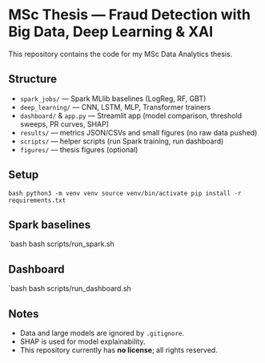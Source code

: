 # MSc Thesis — Fraud Detection with Big Data, Deep Learning & XAI

This repository contains the code for my MSc Data Analytics thesis.

## Structure
- `spark_jobs/` — Spark MLlib baselines (LogReg, RF, GBT)
- `deep_learning/` — CNN, LSTM, MLP, Transformer trainers
- `dashboard/` & `app.py` — Streamlit app (model comparison, threshold sweeps, PR curves, SHAP)
- `results/` — metrics JSON/CSVs and small figures (no raw data pushed)
- `scripts/` — helper scripts (run Spark training, run dashboard)
- `figures/` — thesis figures (optional)

## Setup
`bash
python3 -m venv venv
source venv/bin/activate
pip install -r requirements.txt
`

## Spark baselines
`bash
bash scripts/run_spark.sh

## Dashboard
`bash
bash scripts/run_dashboard.sh

## Notes
- Data and large models are ignored by `.gitignore`.
- SHAP is used for model explainability.
- This repository currently has **no license**; all rights reserved.
